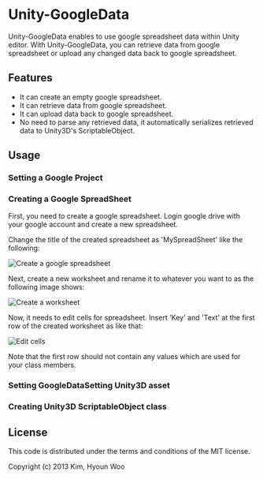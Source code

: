 Unity-GoogleData
================

Unity-GoogleData enables to use google spreadsheet data within Unity editor. With Unity-GoogleData, you can retrieve data from google spreadsheet or upload any changed data back to google spreadsheet. 


Features
--------
* It can create an empty google spreadsheet.
* It can retrieve data from google spreadsheet.
* It can upload data back to google spreadsheet.
* No need to parse any retrieved data, it automatically serializes retrieved data to Unity3D's ScriptableObject.


Usage
-----


### Setting a Google Project

### Creating a Google SpreadSheet

First, you need to create a google spreadsheet. Login google drive with your google account and create a new spreadsheet.


Change the title of the created spreadsheet as 'MySpreadSheet' like the following:

![Create a google spreadsheet](https://raw.github.com/kimsama/Unity-GoogleData/blob/doc-branch/images/gdata_title.png "Google Spreadsheet")

Next, create a new worksheet and rename it to whatever you want to as the following image shows:

![Create a worksheet](https://raw.github.com/kimsama/Unity-GoogleData/blob/doc-branch/images/gdata_worksheet.png "Google Worksheet")

Now, it needs to edit cells for spreadsheet. Insert 'Key' and 'Text' at the first row of the created worksheet as like that:

![Edit cells](https://github.com/kimsama/Unity-GoogleData/blob/doc-branch/images/gdata_cells.png)

Note that the first row should not contain any values which are used for your class members.

### Setting GoogleDataSetting Unity3D asset

### Creating Unity3D ScriptableObject class



License
-------

This code is distributed under the terms and conditions of the MIT license.

Copyright (c) 2013 Kim, Hyoun Woo